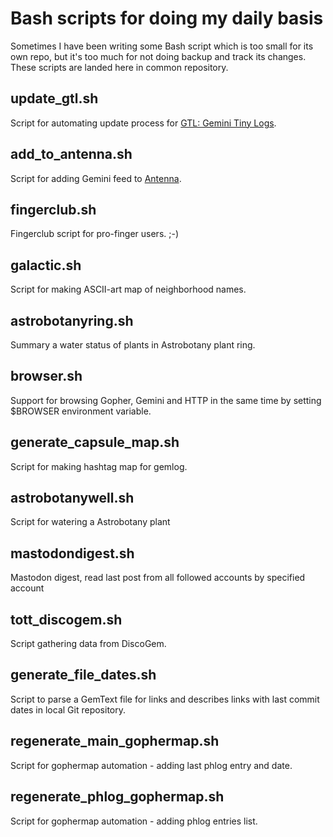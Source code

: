 # Bash scripts for doing my daily basis

Sometimes I have been writing some Bash script which is too small for its own repo, but it's too much for not doing backup and track its changes. These scripts are landed here in common repository. 

## update_gtl.sh

Script for automating update process for [GTL: Gemini Tiny Logs]. 

[GTL: Gemini Tiny Logs]: https://github.com/bacardi55/gtl/blob/main/README.md

## add_to_antenna.sh

Script for adding Gemini feed to [Antenna].  

[Antenna]: https://proxy.flounder.online/warmedal.se/~antenna/about.gmi

## fingerclub.sh

Fingerclub script for pro-finger users. ;-)

## galactic.sh

Script for making ASCII-art map of neighborhood names.

## astrobotanyring.sh

Summary a water status of plants in Astrobotany plant ring.

## browser.sh

Support for browsing Gopher, Gemini and HTTP in the same time by setting $BROWSER environment variable.

## generate_capsule_map.sh

Script for making hashtag map for gemlog.

## astrobotanywell.sh

Script for watering a Astrobotany plant

## mastodondigest.sh

Mastodon digest, read last post from all followed accounts by specified account

## tott_discogem.sh

Script gathering data from DiscoGem.

[DiscoGem - Discover new capsules every day]: gemini://discogem.gmi.bacardi55.io/

## generate_file_dates.sh

Script to parse a GemText file for links and describes links with last commit dates in local Git repository.

## regenerate_main_gophermap.sh  

Script for gophermap automation - adding last phlog entry and date. 

## regenerate_phlog_gophermap.sh

Script for gophermap automation - adding phlog entries list. 
